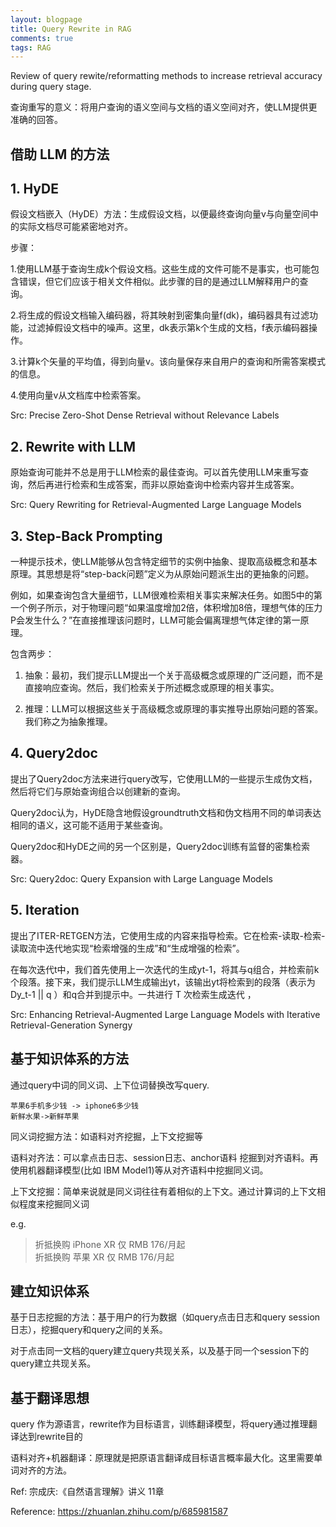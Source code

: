 ```yaml
---
layout: blogpage
title: Query Rewrite in RAG
comments: true
tags: RAG
---
```


Review of query rewite/reformatting methods to increase retrieval accuracy during query stage.

查询重写的意义：将用户查询的语义空间与文档的语义空间对齐，使LLM提供更准确的回答。

## 借助 LLM 的方法

## 1. HyDE

假设文档嵌入（HyDE）方法：生成假设文档，以便最终查询向量v与向量空间中的实际文档尽可能紧密地对齐。

步骤：

1.使用LLM基于查询生成k个假设文档。这些生成的文件可能不是事实，也可能包含错误，但它们应该于相关文件相似。此步骤的目的是通过LLM解释用户的查询。

2.将生成的假设文档输入编码器，将其映射到密集向量f(dk)，编码器具有过滤功能，过滤掉假设文档中的噪声。这里，dk表示第k个生成的文档，f表示编码器操作。

3.计算k个矢量的平均值，得到向量v。该向量保存来自用户的查询和所需答案模式的信息。

4.使用向量v从文档库中检索答案。


Src: Precise Zero-Shot Dense Retrieval without Relevance Labels

## 2. Rewrite with LLM

原始查询可能并不总是用于LLM检索的最佳查询。可以首先使用LLM来重写查询，然后再进行检索和生成答案，而非以原始查询中检索内容并生成答案。

Src: Query Rewriting for Retrieval-Augmented Large Language Models

## 3. Step-Back Prompting

一种提示技术，使LLM能够从包含特定细节的实例中抽象、提取高级概念和基本原理。其思想是将“step-back问题”定义为从原始问题派生出的更抽象的问题。

例如，如果查询包含大量细节，LLM很难检索相关事实来解决任务。如图5中的第一个例子所示，对于物理问题“如果温度增加2倍，体积增加8倍，理想气体的压力P会发生什么？”在直接推理该问题时，LLM可能会偏离理想气体定律的第一原理。

包含两步：

1. 抽象：最初，我们提示LLM提出一个关于高级概念或原理的广泛问题，而不是直接响应查询。然后，我们检索关于所述概念或原理的相关事实。

2. 推理：LLM可以根据这些关于高级概念或原理的事实推导出原始问题的答案。我们称之为抽象推理。


## 4. Query2doc

提出了Query2doc方法来进行query改写，它使用LLM的一些提示生成伪文档，然后将它们与原始查询组合以创建新的查询。

Query2doc认为，HyDE隐含地假设groundtruth文档和伪文档用不同的单词表达相同的语义，这可能不适用于某些查询。

Query2doc和HyDE之间的另一个区别是，Query2doc训练有监督的密集检索器。

Src: Query2doc: Query Expansion with Large Language Models

## 5. Iteration

提出了ITER-RETGEN方法，它使用生成的内容来指导检索。它在检索-读取-检索-读取流中迭代地实现“检索增强的生成”和“生成增强的检索”。

在每次迭代t中，我们首先使用上一次迭代的生成yt-1，将其与q组合，并检索前k个段落。接下来，我们提示LLM生成输出yt，该输出yt将检索到的段落（表示为 Dy_t-1 || q ）和q合并到提示中。一共进行 T 次检索生成迭代 ，

Src: Enhancing Retrieval-Augmented Large Language Models with Iterative Retrieval-Generation Synergy

## 基于知识体系的方法

通过query中词的同义词、上下位词替换改写query.


```
苹果6手机多少钱 -> iphone6多少钱 
新鲜水果->新鲜苹果 
```

同义词挖掘方法：如语料对齐挖掘，上下文挖掘等 

语料对齐法：可以拿点击日志、session日志、anchor语料 挖掘到对齐语料。再使用机器翻译模型(比如 IBM Model1)等从对齐语料中挖掘同义词。 

上下文挖掘：简单来说就是同义词往往有着相似的上下文。通过计算词的上下文相似程度来挖掘同义词

e.g. 
> 折抵换购 iPhone XR 仅 RMB 176/月起  
> 折抵换购 苹果 XR 仅 RMB 176/月起

## 建立知识体系

 基于日志挖掘的方法：基于用户的行为数据（如query点击日志和query session日志），挖掘query和query之间的关系。 
 
 对于点击同一文档的query建立query共现关系，以及基于同一个session下的query建立共现关系。 

 ## 基于翻译思想

  query 作为源语言，rewrite作为目标语言，训练翻译模型，将query通过推理翻译达到rewrite目的

  语料对齐+机器翻译：原理就是把原语言翻译成目标语言概率最大化。这里需要单词对齐的方法。
  
  Ref: 宗成庆:《自然语言理解》讲义 11章

Reference: https://zhuanlan.zhihu.com/p/685981587